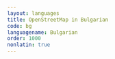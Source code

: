 ```yaml
---
layout: languages
title: OpenStreetMap in Bulgarian
code: bg
languagename: Bulgarian
order: 1000
nonlatin: true
---
```

